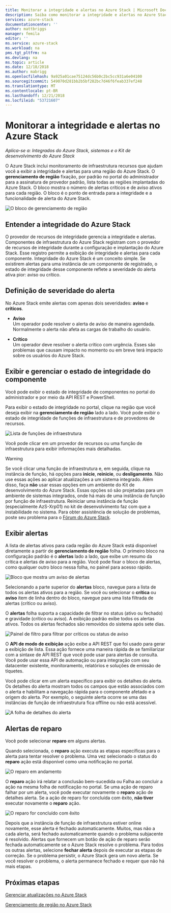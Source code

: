```yaml
---
title: Monitorar a integridade e alertas no Azure Stack | Microsoft Docs
description: Saiba como monitorar a integridade e alertas no Azure Stack.
services: azure-stack
documentationcenter: ''
author: mattbriggs
manager: femila
editor: ''
ms.service: azure-stack
ms.workload: na
pms.tgt_pltfrm: na
ms.devlang: na
ms.topic: article
ms.date: 12/18/2018
ms.author: mabrigg
ms.openlocfilehash: 9a925a01cae75124dc56b0c2bc5cc931a6e04100
ms.sourcegitcommit: 549070d281bb2b5bf282bc7d46f6feab337ef248
ms.translationtype: MT
ms.contentlocale: pt-BR
ms.lasthandoff: 12/21/2018
ms.locfileid: "53721607"
---
```

# <a name="monitor-health-and-alerts-in-azure-stack"></a>Monitorar a integridade e alertas no Azure Stack

*Aplica-se a: Integrados do Azure Stack, sistemas e o Kit de desenvolvimento do Azure Stack*

O Azure Stack inclui monitoramento de infraestrutura recursos que ajudam você a exibir a integridade e alertas para uma região do Azure Stack. O **gerenciamento de região** fixação, por padrão no portal do administrador para a assinatura de provedor padrão, lista todas as regiões implantadas do Azure Stack. O bloco mostra o número de alertas críticos e de aviso ativos para cada região. O bloco é o ponto de entrada para a integridade e a funcionalidade de alerta do Azure Stack.

![O bloco de gerenciamento de região](media/azure-stack-monitor-health/image1.png)

## <a name="understand-health-in-azure-stack"></a>Entender a integridade do Azure Stack

O provedor de recursos de integridade gerencia a integridade e alertas. Componentes de infraestrutura do Azure Stack registram com o provedor de recursos de integridade durante a configuração e implantação do Azure Stack. Esse registro permite a exibição de integridade e alertas para cada componente. Integridade do Azure Stack é um conceito simple. Se existirem alertas para uma instância de um componente de registrado, o estado de integridade desse componente reflete a severidade do alerta ativa pior: aviso ou crítico.

## <a name="alert-severity-definition"></a>Definição de severidade do alerta

No Azure Stack emite alertas com apenas dois severidades: **aviso** e **críticos**.

- **Aviso**  
  Um operador pode resolver o alerta de aviso de maneira agendada. Normalmente o alerta não afeta as cargas de trabalho do usuário.

- **Crítico**  
  Um operador deve resolver o alerta crítico com urgência. Esses são problemas que causam impacto no momento ou em breve terá impacto sobre os usuários do Azure Stack.


## <a name="view-and-manage-component-health-state"></a>Exibir e gerenciar o estado de integridade do componente

Você pode exibir o estado de integridade de componentes no portal do administrador e por meio da API REST e PowerShell.

Para exibir o estado de integridade no portal, clique na região que você deseja exibir na **gerenciamento de região** lado a lado. Você pode exibir o estado de integridade de funções de infraestrutura e de provedores de recursos.

![Lista de funções de infraestrutura](media/azure-stack-monitor-health/image2.png)

Você pode clicar em um provedor de recursos ou uma função de infraestrutura para exibir informações mais detalhadas.

> [!WARNING]  
> Se você clicar uma função de infraestrutura e, em seguida, clique na instância de função, há opções para **inicie**, **reinicie**, ou **desligamento**. Não use essas ações ao aplicar atualizações a um sistema integrado. Além disso, faça **não** usar essas opções em um ambiente do Kit de desenvolvimento do Azure Stack. Essas opções só são projetadas para um ambiente de sistemas integrados, onde há mais de uma instância de função por função de infraestrutura. Reiniciar uma instância de função (especialmente AzS-Xrp01) no kit de desenvolvimento faz com que a instabilidade no sistema. Para obter assistência de solução de problemas, poste seu problema para o [Fórum do Azure Stack](https://aka.ms/azurestackforum).
>

## <a name="view-alerts"></a>Exibir alertas

A lista de alertas ativos para cada região do Azure Stack está disponível diretamente a partir de **gerenciamento de região** folha. O primeiro bloco na configuração padrão é o **alertas** lado a lado, que exibe um resumo da crítica e alertas de aviso para a região. Você pode fixar o bloco de alertas, como qualquer outro bloco nessa folha, no painel para acesso rápido.

![Bloco que mostra um aviso de alertas](media/azure-stack-monitor-health/image3.png)

Selecionando a parte superior do **alertas** bloco, navegue para a lista de todos os alertas ativos para a região. Se você ou selecionar o **crítica** ou **aviso** item de linha dentro do bloco, navegue para uma lista filtrada de alertas (crítico ou aviso). 

O **alertas** folha suporta a capacidade de filtrar no status (ativo ou fechado) e gravidade (crítico ou aviso). A exibição padrão exibe todos os alertas ativos. Todos os alertas fechados são removidos do sistema após sete dias.

![Painel de filtro para filtrar por críticos ou status de aviso](media/azure-stack-monitor-health/alert-view.png)

O **API de modo de exibição** ação exibe a API REST que foi usado para gerar a exibição de lista. Essa ação fornece uma maneira rápida de se familiarizar com a sintaxe de API REST que você pode usar para alertas de consulta. Você pode usar essa API de automação ou para integração com seu datacenter existente, monitoramento, relatórios e soluções de emissão de tíquetes.

Você pode clicar em um alerta específico para exibir os detalhes do alerta. Os detalhes do alerta mostram todos os campos que estão associados com o alerta e habilitam a navegação rápida para o componente afetado e a origem do alerta. Por exemplo, o seguinte alerta ocorre se uma das instâncias de função de infraestrutura fica offline ou não está acessível.  

![A folha de detalhes do alerta](media/azure-stack-monitor-health/alert-detail.png)

## <a name="repair-alerts"></a>Alertas de reparo

Você pode selecionar **reparo** em alguns alertas.

Quando selecionada, o **reparo** ação executa as etapas específicas para o alerta para tentar resolver o problema. Uma vez selecionado o status do **reparo** ação está disponível como uma notificação no portal.

![O reparo em andamento](media/azure-stack-monitor-health/repair-in-progress.png)

O **reparo** ação irá relatar a conclusão bem-sucedida ou Falha ao concluir a ação na mesma folha de notificação no portal.  Se uma ação de reparo falhar por um alerta, você pode executar novamente o **reparo** ação de detalhes alerta. Se a ação de reparo for concluída com êxito, **não tiver** executar novamente o **reparo** ação.

![O reparo for concluído com êxito](media/azure-stack-monitor-health/repair-completed.png)

Depois que a instância de função de infraestrutura estiver online novamente, esse alerta é fechado automaticamente. Muitos, mas não a cada alerta, será fechado automaticamente quando o problema subjacente é resolvido. Alertas que fornecem um botão de ação de reparo serão fechada automaticamente se o Azure Stack resolve o problema.  Para todos os outras alertas, selecione **fechar alerta** depois de executar as etapas de correção. Se o problema persistir, o Azure Stack gera um novo alerta. Se você resolver o problema, o alerta permanece fechado e requer que não há mais etapas.

## <a name="next-steps"></a>Próximas etapas

[Gerenciar atualizações no Azure Stack](azure-stack-updates.md)

[Gerenciamento de região no Azure Stack](azure-stack-region-management.md)
